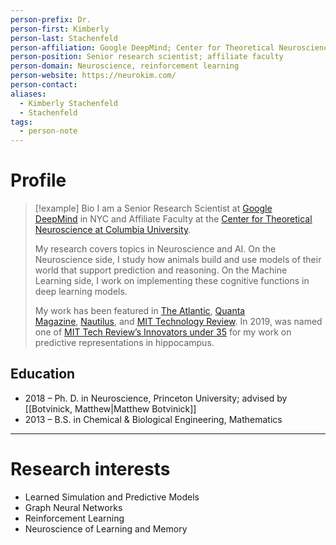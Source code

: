 ```yaml
---
person-prefix: Dr.
person-first: Kimberly
person-last: Stachenfeld
person-affiliation: Google DeepMind; Center for Theoretical Neuroscience
person-position: Senior research scientist; affiliate faculty
person-domain: Neuroscience, reinforcement learning
person-website: https://neurokim.com/
person-contact: 
aliases:
  - Kimberly Stachenfeld
  - Stachenfeld
tags:
  - person-note
---
```

# Profile

>[!example] Bio
>I am a Senior Research Scientist at [Google DeepMind](https://deepmind.com/) in NYC and Affiliate Faculty at the [Center for Theoretical Neuroscience at Columbia University](https://ctn.zuckermaninstitute.columbia.edu/people/kimberly-stachenfeld).
>
>My research covers topics in Neuroscience and AI. On the Neuroscience side, I study how animals build and use models of their world that support prediction and reasoning. On the Machine Learning side, I work on implementing these cognitive functions in deep learning models.
>
>My work has been featured in [The Atlantic](https://www.theatlantic.com/science/archive/2019/01/same-neurons-may-map-physical-space-and-memories/580357/), [Quanta Magazine](https://www.quantamagazine.org/the-brain-maps-out-ideas-and-memories-like-spaces-20190114/), [Nautilus](https://nautil.us/the-surprising-relativism-of-the-brains-gps-237023/), and [MIT Technology Review](https://www.technologyreview.com/2017/10/03/148837/deepminds-new-way-to-think-about-the-brain-could-improve-how-ai-makes-plans/). In 2019, was named one of [MIT Tech Review’s Innovators under 35](https://www.innovatorsunder35.com/the-list/kimberly-stachenfeld/) for my work on predictive representations in hippocampus.

## Education

- 2018 – Ph. D. in Neuroscience, Princeton University; advised by [[Botvinick, Matthew|Matthew Botvinick]]
- 2013 – B.S. in Chemical & Biological Engineering, Mathematics

---
# Research interests

- Learned Simulation and Predictive Models
- Graph Neural Networks
- Reinforcement Learning
- Neuroscience of Learning and Memory
